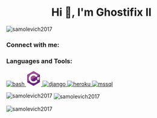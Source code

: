<h1 align="center">Hi 👋, I'm Ghostifix II</h1>
<p align="left"> <img src="https://komarev.com/ghpvc/?username=samolevich2017&label=Profile%20views&color=f5b429&style=flat" alt="samolevich2017" /> </p>

<h3 align="left">Connect with me:</h3>
<p align="left">
</p>

<h3 align="left">Languages and Tools:</h3>
<p align="left"> <a href="https://www.gnu.org/software/bash/" target="_blank" rel="noreferrer"> <img src="https://www.vectorlogo.zone/logos/gnu_bash/gnu_bash-icon.svg" alt="bash" width="40" height="40"/> </a> <a href="https://www.w3schools.com/cs/" target="_blank" rel="noreferrer"> <img src="https://raw.githubusercontent.com/devicons/devicon/master/icons/csharp/csharp-original.svg" alt="csharp" width="40" height="40"/> </a> <a href="https://www.djangoproject.com/" target="_blank" rel="noreferrer"> <img src="https://cdn.worldvectorlogo.com/logos/django.svg" alt="django" width="40" height="40"/> </a> <a href="https://heroku.com" target="_blank" rel="noreferrer"> <img src="https://www.vectorlogo.zone/logos/heroku/heroku-icon.svg" alt="heroku" width="40" height="40"/> </a> <a href="https://www.microsoft.com/en-us/sql-server" target="_blank" rel="noreferrer"> <img src="https://www.svgrepo.com/show/303229/microsoft-sql-server-logo.svg" alt="mssql" width="40" height="40"/> </a> </p>

<p><img align="left" src="https://github-readme-stats.vercel.app/api/top-langs?username=samolevich2017&show_icons=true&theme=radical&locale=en&layout=compact" alt="samolevich2017" /></p>

<p>&nbsp;<img align="center" src="https://github-readme-stats.vercel.app/api?username=samolevich2017&show_icons=true&theme=radical&locale=en" alt="samolevich2017" /></p>

<p><img align="center" src="https://github-readme-streak-stats.herokuapp.com/?user=samolevich2017&theme=dark" alt="samolevich2017" /></p>
